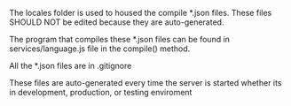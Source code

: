 The locales folder is used to housed the compile *.json files. These files SHOULD NOT be edited because they are auto-generated.

The program that compiles these *.json files can be found in services/language.js file in the compile() method.

All the *.json files are in .gitignore

These files are auto-generated every time the server is started whether its in development, production, or testing enviroment
